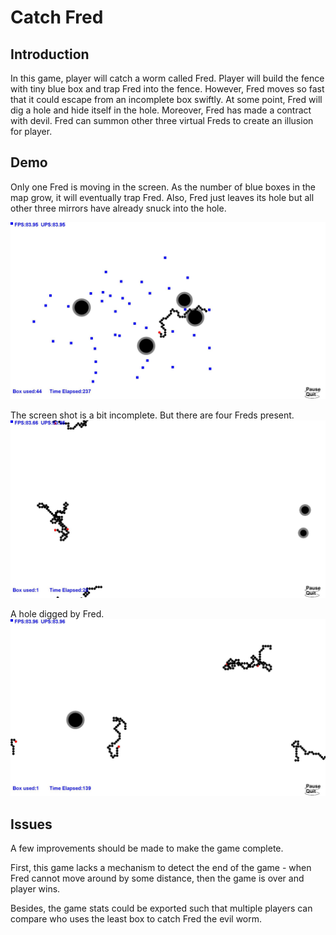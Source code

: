 # Catch Fred

## Introduction
In this game, player will catch a worm called Fred. Player will build the fence with tiny blue box
and trap Fred into the fence. However, Fred moves so fast that it could escape from an incomplete 
box swiftly. At some point, Fred will dig a hole and hide itself in the hole. Moreover, Fred has made
a contract with devil. Fred can summon other three virtual Freds to create an illusion for player.

## Demo

Only one Fred is moving in the screen. As the number of blue boxes in the map grow, it will eventually
trap Fred. Also, Fred just leaves its hole but all other three mirrors have already 
snuck into the hole. 

![Single](./demo/Single.JPG)

The screen shot is a bit incomplete. But there are four Freds present.
![Quadruple](./demo/Quadruple.JPG)

A hole digged by Fred.
![Hole](./demo/Hole.JPG)

## Issues

A few improvements should be made to make the game complete. 

First, this game lacks a mechanism to detect the end of the game - when Fred
cannot move around by some distance, then the game is over and player wins. 

Besides, the game stats could be exported such that multiple players
can compare who uses the least box to catch Fred the evil worm.

